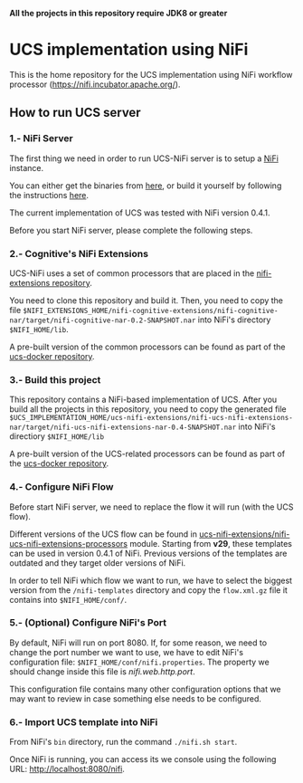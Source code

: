 **All the projects in this repository require JDK8 or greater**

# UCS implementation using NiFi

This is the home repository for the UCS implementation using NiFi workflow processor (https://nifi.incubator.apache.org/).

## How to run UCS server

### 1.- NiFi Server

The first thing we need in order to run UCS-NiFi server is to setup a [NiFi](https://nifi.apache.org/) instance.

You can either get the binaries from [here](https://nifi.incubator.apache.org/downloads), 
or build it yourself by following the instructions [here](https://nifi.apache.org/quickstart.html).

The current implementation of UCS was tested with NiFi version 0.4.1.

Before you start NiFi server, please complete the following steps.


### 2.- Cognitive's NiFi Extensions

UCS-NiFi uses a set of common processors that are placed in the [nifi-extensions repository](https://bitbucket.org/cogmedsys/nifi-extensions).

You need to clone this repository and build it. Then, you need to copy the file 
`$NIFI_EXTENSIONS_HOME/nifi-cognitive-extensions/nifi-cognitive-nar/target/nifi-cognitive-nar-0.2-SNAPSHOT.nar` 
into NiFi's directory `$NIFI_HOME/lib`.

A pre-built version of the common processors can be found as part of the 
[ucs-docker repository](https://bitbucket.org/cogmedsys/ucs-docker/raw/a3b789d0d8864eb2ce7542aba7ed8fa8a977a9f0/ucs-nifi-docker/nifi-cognitive-nar-0.2-SNAPSHOT.nar).


### 3.- Build this project

This repository contains a NiFi-based implementation of UCS. After you build all 
the projects in this repository, you need to copy the generated file 
`$UCS_IMPLEMENTATION_HOME/ucs-nifi-extensions/nifi-ucs-nifi-extensions-nar/target/nifi-ucs-nifi-extensions-nar-0.4-SNAPSHOT.nar` 
into NiFi's directiory `$NIFI_HOME/lib`

A pre-built version of the UCS-related processors can be found as part of the 
[ucs-docker repository](https://bitbucket.org/cogmedsys/ucs-docker/raw/a3b789d0d8864eb2ce7542aba7ed8fa8a977a9f0/ucs-nifi-docker/nifi-ucs-nifi-extensions-nar-0.4-SNAPSHOT.nar).


### 4.- Configure NiFi Flow

Before start NiFi server, we need to replace the flow it will run (with the 
UCS flow).

Different versions of the UCS flow can be found in 
[ucs-nifi-extensions/nifi-ucs-nifi-extensions-processors](/ucs-nifi-extensions/nifi-ucs-nifi-extensions-processors/src/test/resources/nifi-templates)
module. Starting from **v29**, these templates can be used in version 0.4.1 of NiFi.
Previous versions of the templates are outdated and they target older versions of NiFi.

In order to tell NiFi which flow we want to run, we have to select the biggest
version from the `/nifi-templates` directory and copy the `flow.xml.gz` file
it contains into `$NIFI_HOME/conf/`.


### 5.- (Optional) Configure NiFi's Port

By default, NiFi will run on port 8080. If, for some reason, we need to change the
port number we want to use, we have to edit NiFi's configuration file: `$NIFI_HOME/conf/nifi.properties`.
The property we should change inside this file is *nifi.web.http.port*.

This configuration file contains many other configuration options that we may
want to review in case something else needs to be configured.


### 6.- Import UCS template into NiFi

From NiFi's `bin` directory, run the command `./nifi.sh start`.

Once NiFi is running, you can access its we console using the following URL: [http://localhost:8080/nifi](http://localhost:8080/nifi).


